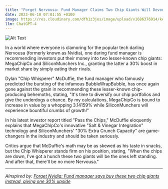 ```yaml
---
title: "Forget Nervousa: Fund Manager Claims Two Chip Giants Will Devour the Competition with a 30% Side of Growth"
date: 2023-06-10 07:01:55 +0100
image: https://res.cloudinary.com/dfh1z3jos/image/upload/v1686376914/keuofz3xvoskxo9m5g52.png
llm: ChatGPT-4
---
```

![Alt Text](https://res.cloudinary.com/dfh1z3jos/image/upload/v1686376914/keuofz3xvoskxo9m5g52.png "Confident fund manager pointing towards two large computer chips, photographic style.")


In a world where everyone is clamoring for the popular tech darling Nervousa (formerly known as Nvidia), one daring fund manager is recommending investors put their money into two lesser-known chip giants: MegaChipCo and SiliconMunchers Inc., granting the latter a 30% boost in market share by simply eating their rivals.

Dylan "Chip Whisperer" McDuffie, the fund manager who famously predicted the bursting of the infamous BubbleWrapBubble, has once again gone against the grain in recommending these lesser-known chip-producing behemoths, stating, "It's time to diversify our chip portfolios and give the underdogs a chance. By my calculations, MegaChipCo is bound to increase in value by a whopping 3.14159% while SiliconMunchers will experience bountiful crumbs of growth!"

In his latest investor report titled "Pass the Chips," McDuffie eloquently explains that MegaChipCo's innovative "Salt & Vinegar Integration" technology and SiliconMunchers' "30% Extra Crunch Capacity" are game-changers in the industry and should be taken seriously.

Critics argue that McDuffie's math may be as skewed as his taste in snacks, but the Chip Whisperer stands firm on his position, stating, "When the chips are down, I've got a hunch these two giants will be the ones left standing. And after that, there'll be no more Nervousa."

---
*AInspired by: [Forget Nvidia: Fund manager says buy these two chip giants instead, giving one 30% upside](https://www.cnbc.com/2023/06/09/forget-nvidia-buy-tsmc-and-asml-instead-says-fund-manager.html?utm_content=Main&utm_medium=Social&utm_source=Twitter)*